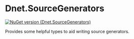 ﻿# Dnet.SourceGenerators

[![NuGet version (Dnet.SourceGenerators)](https://img.shields.io/nuget/v/Dnet.SourceGenerators)](https://www.nuget.org/packages/Dnet.SourceGenerators/)

Provides some helpful types to aid writing source generators.
